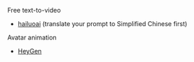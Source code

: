 Free text-to-video

- [hailuoai](https://hailuoai.com/video) (translate your prompt to Simplified Chinese first)

Avatar animation

- [HeyGen](https://app.heygen.com/)

